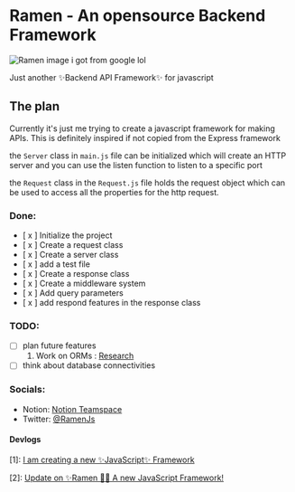 # Ramen - An opensource Backend Framework
![Ramen image i got from google lol](https://res.cloudinary.com/practicaldev/image/fetch/s--QGRMnu9Q--/c_limit%2Cf_auto%2Cfl_progressive%2Cq_auto%2Cw_880/https://dev-to-uploads.s3.amazonaws.com/uploads/articles/nfg8h1baize3kntwatl5.png)

Just another ✨Backend API Framework✨ for javascript
## The plan
Currently it's just me trying to create a javascript framework for making APIs. This is definitely inspired if not copied from the Express framework

the `Server` class in `main.js` file can be initialized which will create an HTTP server and you can use the listen function to listen to a specific port

the `Request` class in the `Request.js` file holds the request object which can be used to access all the properties for the http request.

### Done:
* [ x ] Initialize the project
* [ x ] Create a request class
* [ x ] Create a server class
* [ x ] add a test file
* [ x ] Create a response class
* [ x ] Create a middleware system
* [ x ] Add query parameters
* [ x ] add respond features in the response class

### TODO:
* [  ] plan future features
    1. Work on ORMs : [Research](https://www.notion.so/Research-on-ORM-Implementation-77077a80df7640feb5dd149675eaae04)
* [  ] think about database connectivities

### Socials:
* Notion: [Notion Teamspace](https://celestial-can-1ae.notion.site/Ramen-An-open-source-Backend-Rest-API-Framework-15b227a413e54909b7d64e03d655c084)
* Twitter: [@RamenJs](https://twitter.com/RamenJs)

#### Devlogs
[1]: [I am creating a new ✨JavaScript✨ Framework](https://dev.to/ohayouarmaan/i-am-creating-a-new-javascript-framework-46af)

[2]: [Update on ✨Ramen 🍜✨ A new JavaScript Framework!](https://dev.to/ohayouarmaan/update-on-ramen-a-new-javascript-framework-239g)